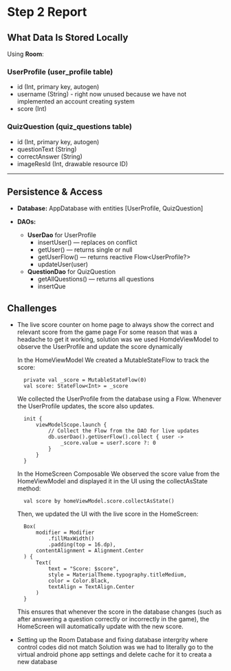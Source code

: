 # Step 2 Report

## What Data Is Stored Locally

Using **Room**:

### UserProfile (user_profile table)
- id (Int, primary key, autogen)
- username (String) - right now unused because we have not implemented an account creating system
- score (Int)

### QuizQuestion (quiz_questions table)
- id (Int, primary key, autogen)
- questionText (String)
- correctAnswer (String)
- imageResId (Int, drawable resource ID)

---

## Persistence & Access

- **Database:** AppDatabase with entities [UserProfile, QuizQuestion]

- **DAOs:**
  - **UserDao** for UserProfile
    - insertUser() — replaces on conflict  
    - getUser() — returns single or null  
    - getUserFlow() — returns reactive Flow<UserProfile?>  
    - updateUser(user)
  - **QuestionDao** for QuizQuestion
    - getAllQuestions() — returns all questions  
    - insertQue


## Challenges

  - The live score counter on home page to always show the correct and relevant score from the game page
      For some reason that was a headache to get it working, solution was we used HomdeViewModel to observe the UserProfile and update the score dynamically

      In the HomeViewModel We created a MutableStateFlow to track the score:
      ```
        private val _score = MutableStateFlow(0)
        val score: StateFlow<Int> = _score
      ```

      We collected the UserProfile from the database using a Flow. Whenever the UserProfile updates, the score also updates.
      ```
        init {
            viewModelScope.launch {
                // Collect the Flow from the DAO for live updates
                db.userDao().getUserFlow().collect { user ->
                    _score.value = user?.score ?: 0
                }
            }
        }

      ```
      In the HomeScreen Composable We observed the score value from the HomeViewModel and displayed it in the UI using the collectAsState method:
      ```
        val score by homeViewModel.score.collectAsState()

      ```
      Then, we updated the UI with the live score in the HomeScreen:
      ```
        Box(
            modifier = Modifier
                .fillMaxWidth()
                .padding(top = 16.dp),
            contentAlignment = Alignment.Center
        ) {
            Text(
                text = "Score: $score",
                style = MaterialTheme.typography.titleMedium,
                color = Color.Black,
                textAlign = TextAlign.Center
            )
        }
      ```
      This ensures that whenever the score in the database changes (such as after answering a question correctly or incorrectly in the game), the HomeScreen will automatically update with the new score.

  - Setting up the Room Database and fixing database intergrity where control codes did not match
      Solution was we had to literally go to the virtual android phone app settings and delete cache for it to creata a new database
    
